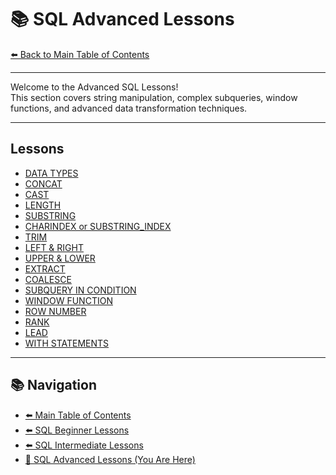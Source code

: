 <!-- markdownlint-disable MD033 -->
<!-- markdownlint-disable MD004 -->

# 📚 SQL Advanced Lessons

[⬅️ Back to Main Table of Contents](../../README.md)

---

Welcome to the Advanced SQL Lessons!  
This section covers string manipulation, complex subqueries, window functions, and advanced data transformation techniques.

---

## Lessons

- [DATA TYPES](datatypes.md)
- [CONCAT](concat.md)
- [CAST](cast.md)
- [LENGTH](length.md)
- [SUBSTRING](substring.md)
- [CHARINDEX or SUBSTRING_INDEX](charindex.md)
- [TRIM](trim.md)
- [LEFT & RIGHT](leftright.md)
- [UPPER & LOWER](upperlower.md)
- [EXTRACT](extract.md)
- [COALESCE](coalesce.md)
- [SUBQUERY IN CONDITION](subqueryincondition.md)
- [WINDOW FUNCTION](windowfunction.md)
- [ROW NUMBER](rownumber.md)
- [RANK](rank.md)
- [LEAD](lead.md)
- [WITH STATEMENTS](withstatements.md)

---

## 📚 Navigation

- [⬅️ Main Table of Contents](../../README.md)
- [⬅️ SQL Beginner Lessons](../beginner/README.md)
- [⬅️ SQL Intermediate Lessons](../intermediate/README.md)
- [🚀 SQL Advanced Lessons (You Are Here)](README.md)
